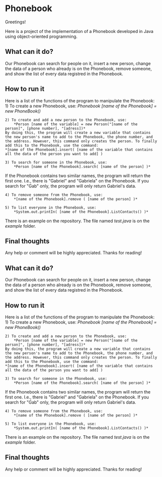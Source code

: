 # Phonebook
Greetings! 

Here is a project of the implementation of a Phonebook developed in Java using object-oriented programming.

## What can it do? 
Our Phonebook can search for people on it, insert a new person, change the data of a person who already is on the Phonebook, remove someone, and show the list of every data registred in the Phonebook. 

## How to run it
Here is a list of the functions of the program to manipulate the Phonebook: 
    1) To create a new Phonebook, use: 
        *Phonebook [name of the Phonebook] = new PhoneBook()*

    2) To create and add a new person to the Phonebook, use: 
        *Person [name of the variable] = new Person("[name of the person]", [phone number], "[adress])*
    By doing this, the program will create a new variable that contains the new person's name to add to the Phonebook, the phone number, and the address. However, this command only creates the person. To finally add this to the Phonebook, use the command:
    *[name of the Phonebook].insert( [name of the variable that contains all the data of the person you want to add] )

    3) To search for someone in the Phonebook, use: 
        *Person [name of the Phonebook].search( [name of the person] )*
If the Phonebook contains two similar names, the program will return the first one. I.e., there is "Gabriel" and "Gabriela" on the Phonebook. If you search for "Gab" only, the program will only return Gabriel's data. 

    4) To remove someone from the Phonebook, use: 
        *[name of the Phonebook].remove ( [name of the person] )*

    5) To list everyone in the Phonebook, use: 
        *System.out.printIn( [name of the Phonebook].ListContacts() )*

There is an example on the repository. The file named *test.java* is on the *example* folder.

## Final thoughts 
Any help or comment will be highly appreciated. Thanks for reading!
## What can it do? 
Our Phonebook can search for people on it, insert a new person, change the data of a person who already is on the Phonebook, remove someone, and show the list of every data registred in the Phonebook. 

## How to run it
Here is a list of the functions of the program to manipulate the Phonebook: 
    1) To create a new Phonebook, use: 
        *Phonebook [name of the Phonebook] = new PhoneBook()*

    2) To create and add a new person to the Phonebook, use: 
        *Person [name of the variable] = new Person("[name of the person]", [phone number], "[adress])*
    By doing this, the program will create a new variable that contains the new person's name to add to the Phonebook, the phone number, and the address. However, this command only creates the person. To finally add this to the Phonebook, use the command:
    *[name of the Phonebook].insert( [name of the variable that contains all the data of the person you want to add] )

    3) To search for someone in the Phonebook, use: 
        *Person [name of the Phonebook].search( [name of the person] )*
If the Phonebook contains two similar names, the program will return the first one. I.e., there is "Gabriel" and "Gabriela" on the Phonebook. If you search for "Gab" only, the program will only return Gabriel's data. 

    4) To remove someone from the Phonebook, use: 
        *[name of the Phonebook].remove ( [name of the person] )*

    5) To list everyone in the Phonebook, use: 
        *System.out.printIn( [name of the Phonebook].ListContacts() )*

There is an example on the repository. The file named *test.java* is on the *example* folder.

## Final thoughts 
Any help or comment will be highly appreciated. Thanks for reading!
